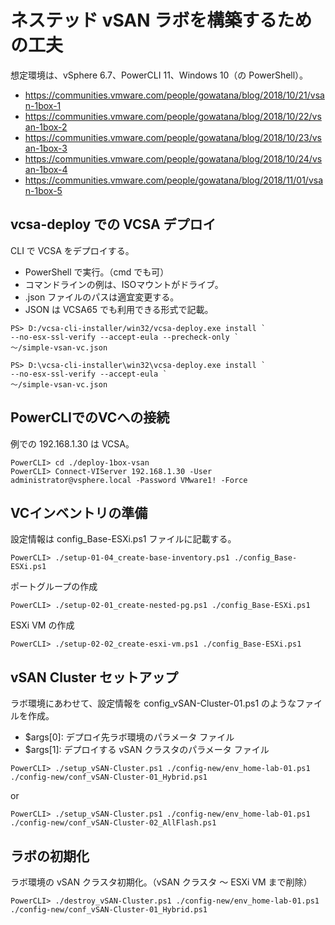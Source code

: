 # ネステッド vSAN ラボを構築するための工夫

想定環境は、vSphere 6.7、PowerCLI 11、Windows 10（の PowerShell）。

* <https://communities.vmware.com/people/gowatana/blog/2018/10/21/vsan-1box-1>
* <https://communities.vmware.com/people/gowatana/blog/2018/10/22/vsan-1box-2>
* <https://communities.vmware.com/people/gowatana/blog/2018/10/23/vsan-1box-3>
* <https://communities.vmware.com/people/gowatana/blog/2018/10/24/vsan-1box-4>
* <https://communities.vmware.com/people/gowatana/blog/2018/11/01/vsan-1box-5>

## vcsa-deploy での VCSA デプロイ

CLI で VCSA をデプロイする。
* PowerShell で実行。（cmd でも可）
* コマンドラインの例は、ISOマウントがドライブ。
* .json ファイルのパスは適宜変更する。
* JSON は VCSA65 でも利用できる形式で記載。

```
PS> D:/vcsa-cli-installer/win32/vcsa-deploy.exe install `
--no-esx-ssl-verify --accept-eula --precheck-only `
～/simple-vsan-vc.json

PS> D:\vcsa-cli-installer\win32\vcsa-deploy.exe install `
--no-esx-ssl-verify --accept-eula `
～/simple-vsan-vc.json
```

## PowerCLIでのVCへの接続

例での 192.168.1.30 は VCSA。

```
PowerCLI> cd ./deploy-1box-vsan
PowerCLI> Connect-VIServer 192.168.1.30 -User administrator@vsphere.local -Password VMware1! -Force
```

## VCインベントリの準備

設定情報は config_Base-ESXi.ps1 ファイルに記載する。

```
PowerCLI> ./setup-01-04_create-base-inventory.ps1 ./config_Base-ESXi.ps1
```

ポートグループの作成

```
PowerCLI> ./setup-02-01_create-nested-pg.ps1 ./config_Base-ESXi.ps1
```

ESXi VM の作成

```
PowerCLI> ./setup-02-02_create-esxi-vm.ps1 ./config_Base-ESXi.ps1
```

## vSAN Cluster セットアップ

ラボ環境にあわせて、設定情報を config_vSAN-Cluster-01.ps1 のようなファイルを作成。
* $args[0]: デプロイ先ラボ環境のパラメータ ファイル
* $args[1]: デプロイする vSAN クラスタのパラメータ ファイル

```
PowerCLI> ./setup_vSAN-Cluster.ps1 ./config-new/env_home-lab-01.ps1 ./config-new/conf_vSAN-Cluster-01_Hybrid.ps1
```

or

```
PowerCLI> ./setup_vSAN-Cluster.ps1 ./config-new/env_home-lab-01.ps1 ./config-new/conf_vSAN-Cluster-02_AllFlash.ps1
```

## ラボの初期化

ラボ環境の vSAN クラスタ初期化。（vSAN クラスタ ～ ESXi VM まで削除）

```
PowerCLI> ./destroy_vSAN-Cluster.ps1 ./config-new/env_home-lab-01.ps1 ./config-new/conf_vSAN-Cluster-01_Hybrid.ps1
```
